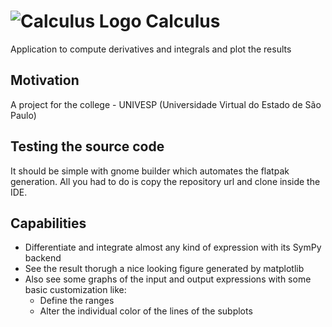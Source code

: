 # ![Calculus Logo](https://raw.githubusercontent.com/carlos157oliveira/Calculus/master/data/icons/hicolor/scalable/apps/com.github.carlos157oliveira.Calculus.svg) Calculus
Application to compute derivatives and integrals and plot the results

## Motivation
A project for the college - UNIVESP (Universidade Virtual do Estado de São Paulo)

## Testing the source code
It should be simple with gnome builder which automates the flatpak generation. All you had to do is copy the repository url and clone inside the IDE.

## Capabilities
- Differentiate and integrate almost any kind of expression with its SymPy backend
- See the result thorugh a nice looking figure generated by matplotlib
- Also see some graphs of the input and output expressions with some basic customization like:
  - Define the ranges
  - Alter the individual color of the lines of the subplots

